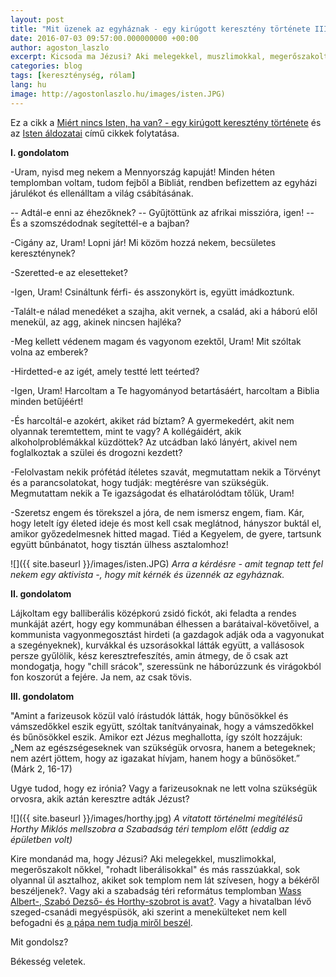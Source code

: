 ```yaml
---
layout: post
title: "Mit üzenek az egyháznak - egy kirúgott keresztény története III. rész"
date: 2016-07-03 09:57:00.000000000 +00:00
author: agoston_laszlo
excerpt: Kicsoda ma Jézusi? Aki melegekkel, muszlimokkal, megerőszakolt nőkkel, "rohadt liberálisokkal" és más rasszúakkal, sok olyannal ül asztalhoz, akiket sok templom nem lát szívesen, hogy a békéről beszéljenek.
categories: blog
tags: [kereszténység, rólam]
lang: hu
image: http://agostonlaszlo.hu/images/isten.JPG)
---
```

Ez a cikk a [Miért nincs Isten, ha van? - egy kirúgott keresztény története](http://agostonlaszlo.hu/hu/blog/51-miert-nincs-isten-ha-van) és az [Isten áldozatai](http://agostonlaszlo.hu/hu/blog/59-isten-aldozatai-egy-kirugott-kereszteny-tortenete-ii-resz) című cikkek folytatása.


**I. gondolatom**

-Uram, nyisd meg nekem a Mennyország kapuját! Minden héten templomban voltam, tudom fejből a Bibliát, rendben befizettem az egyházi járulékot és ellenálltam a világ csábításának.

-- Adtál-e enni az éhezőknek?
-- Gyűjtöttünk az afrikai misszióra, igen!
-- És a szomszédodnak segítettél-e a bajban?

-Cigány az, Uram! Lopni jár! Mi közöm hozzá nekem, becsületes kereszténynek?

-Szeretted-e az elesetteket?

-Igen, Uram! Csináltunk férfi- és asszonykört is, együtt imádkoztunk.

-Talált-e nálad menedéket a szajha, akit vernek, a család, aki a háború elől menekül, az agg, akinek nincsen hajléka?

-Meg kellett védenem magam és vagyonom ezektől, Uram! Mit szóltak volna az emberek?

-Hirdetted-e az igét, amely testté lett teérted?

-Igen, Uram! Harcoltam a Te hagyományod betartásáért, harcoltam a Biblia minden betűjéért!

-És harcoltál-e azokért, akiket rád bíztam? A gyermekedért, akit nem olyannak teremtettem, mint te vagy? A kollégáidért, akik alkoholproblémákkal küzdöttek? Az utcádban lakó lányért, akivel nem foglalkoztak a szülei és drogozni kezdett?

-Felolvastam nekik prófétád ítéletes szavát, megmutattam nekik a Törvényt és a parancsolatokat, hogy tudják: megtérésre van szükségük. Megmutattam nekik a Te igazságodat és elhatárolódtam tőlük, Uram!

-Szeretsz engem és törekszel a jóra, de nem ismersz engem, fiam. Kár, hogy letelt így életed ideje és most kell csak meglátnod, hányszor buktál el, amikor győzedelmesnek hitted magad. Tiéd a Kegyelem, de gyere, tartsunk együtt bűnbánatot, hogy tisztán ülhess asztalomhoz!


![]({{ site.baseurl }}/images/isten.JPG)
*Arra a kérdésre - amit tegnap tett fel nekem egy aktivista -, hogy mit kérnék és üzennék az egyháznak.*

**II. gondolatom**

Lájkoltam egy balliberális középkorú zsidó fickót, aki feladta a rendes munkáját azért, hogy egy kommunában élhessen a barátaival-követőivel, a kommunista vagyonmegosztást hirdeti (a gazdagok adják oda a vagyonukat a szegényeknek), kurvákkal és uzsorásokkal látták együtt, a vallásosok persze gyűlölik, kész keresztrefeszítés, amin átmegy, de ő csak azt mondogatja, hogy "chill srácok", szeressünk ne háborúzzunk és virágokból fon koszorút a fejére. Ja nem, az csak tövis.

**III. gondolatom**

"Amint a farizeusok közül való írástudók látták, hogy bűnösökkel és vámszedőkkel eszik együtt, szóltak tanítványainak, hogy a vámszedőkkel és bűnösökkel eszik. Amikor ezt Jézus meghallotta, így szólt hozzájuk: „Nem az egészségeseknek van szükségük orvosra, hanem a betegeknek; nem azért jöttem, hogy az igazakat hívjam, hanem hogy a bűnösöket.” (Márk 2, 16-17)

Ugye tudod, hogy ez irónia? Vagy a farizeusoknak ne lett volna szükségük orvosra, akik aztán keresztre adták Jézust?

![]({{ site.baseurl }}/images/horthy.jpg)
*A vitatott történelmi megítélésű Horthy Miklós mellszobra a Szabadság téri templom előtt (eddig az épületben volt)*

Kire mondanád ma, hogy Jézusi? Aki melegekkel, muszlimokkal, megerőszakolt nőkkel, "rohadt liberálisokkal" és más rasszúakkal, sok olyannal ül asztalhoz, akiket sok templom nem lát szívesen, hogy a békéről beszéljenek?. Vagy aki a szabadság téri református templomban [Wass Albert-, Szabó Dezső- és Horthy-szobrot is avat?](http://www.168ora.hu/itthon/horthy-miklos-ifj-hegedus-lorant-jobbik-reformatus-egyhaz-tiltakozas-palastjog-120457.html). Vagy a hivatalban lévő szeged-csanádi megyéspüsök, aki szerint a menekülteket nem kell befogadni és [a pápa nem tudja miről beszél](http://index.hu/belfold/2015/09/08/kiss-rigo_a_papa_nem_tudja_mirol_beszel/).

Mit gondolsz?

Békesség veletek.
